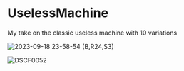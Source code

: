 # UselessMachine

My take on the classic useless machine with 10 variations

![2023-09-18 23-58-54 (B,R24,S3)](https://github.com/marcus604/UselessMachine/assets/2810211/cd6985dd-5ebc-4aa4-af59-be9bd512ec8c)

![DSCF0052](https://github.com/marcus604/UselessMachine/assets/2810211/cf824567-3698-444e-83f6-afd889fec67b)
